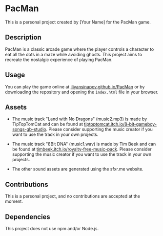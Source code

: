 # PacMan

This is a personal project created by [Your Name] for the PacMan game.

## Description

PacMan is a classic arcade game where the player controls a character to eat all the dots in a maze while avoiding ghosts. This project aims to recreate the nostalgic experience of playing PacMan.

## Usage

You can play the game online at [iliyansinapov.github.io/PacMan](https://iliyansinapov.github.io/PacMan) or by downloading the repository and opening the `index.html` file in your browser.

## Assets

- The music track "Land with No Dragons" (music2.mp3) is made by TipTopTomCat and can be found at [tiptoptomcat.itch.io/8-bit-gameboy-songs-gb-studio](https://tiptoptomcat.itch.io/8-bit-gameboy-songs-gb-studio). Please consider supporting the music creator if you want to use the track in your own projects.

- The music track "8Bit DNA" (music1.wav) is made by Tim Beek and can be found at [timbeek.itch.io/royalty-free-music-pack](https://timbeek.itch.io/royalty-free-music-pack). Please consider supporting the music creator if you want to use the track in your own projects.

- The other sound assets are generated using the sfxr.me website.

## Contributions

This is a personal project, and no contributions are accepted at the moment.

## Dependencies

This project does not use npm and/or Node.js.